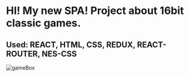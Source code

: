 # HI! My new SPA! Project about 16bit classic games.
## Used: REACT, HTML, CSS, REDUX, REACT-ROUTER, NES-CSS
![gameBox](https://user-images.githubusercontent.com/57741608/186362420-215ed77c-856b-474c-a54a-bc9f959494f5.png)
